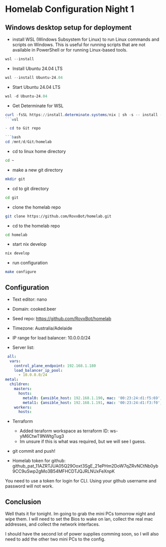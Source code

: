 # Homelab Configuration Night 1

## Windows desktop setup for deployment

- install WSL (Windows Subsystem for Linux) to run Linux commands and scripts on Windows. This is useful for running scripts that are not available in PowerShell or for running Linux-based tools.

```powershell
wsl --install
```
- Install Ubuntu 24.04 LTS

```powershell
wsl --install Ubuntu-24.04
```
- Start Ubuntu 24.04 LTS

```powershell
wsl -d Ubuntu-24.04
```

- Get Determinate for WSL

```powershell
curl -fsSL https://install.determinate.systems/nix | sh -s -- install --determinate
```wsl

- cd to Git repo

```bash
cd /mnt/d/Git/homelab
```

- cd to linux home directory
    
```bash
cd ~
```

- make a new git directory
    
```bash
mkdir git
```
- cd to git directory
    
```bash
cd git
```
- clone the homelab repo
    
```bash
git clone https://github.com/RovxBot/homelab.git

```
- cd to the homelab repo
    
```bash
cd homelab
```
- start nix develop
            
```bash
nix develop
```
- run configuration

```bash
make configure
```

## Configuration

- Text editor: nano
- Domain: cooked.beer
- Seed repo: https://github.com/RovxBot/homelab
- Timezone: Australia/Adelaide
- IP range for load balancer: 10.0.0.0/24


- Server list:
```yaml
 all:
  vars:
    control_plane_endpoint: 192.168.1.180
    load_balancer_ip_pool:
      - 10.0.0.0/24
metal:
  children:
    masters:
      hosts:
        metal0: {ansible_host: 192.168.1.190, mac: '00:23:24:d1:f5:69', disk: sda, network_interface: eno1}
        metal1: {ansible_host: 192.168.1.191, mac: '00:23:24:d1:f3:f0', disk: sda, network_interface: eno1}
    workers:
      hosts:
```

- Terraform
    - Added teraform workspace as terraform ID: ws-yM6CtwT9NWtgTug3
    - Im unsure if this is what was required, but we will see I guess.

- git commit and push!
- Homelab token for github: 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

You need to use a token for login for CLI. Using your github username and password will not work.

## Conclusion

Well thats it for tonight. Im going to grab the mini PCs tomorrow night and wipe them.
I will need to set the Bios to wake on lan, collect the real mac addresses, and collect the network interfaces.

I should have the second lot of power supplies comming soon, so I will also need to add the other two mini PCs to the config.